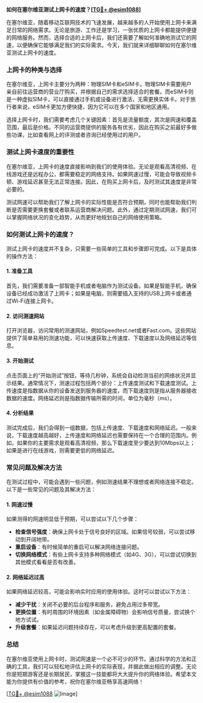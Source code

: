 **如何在塞尔维亚测试上网卡的速度？[[TG💪+ @esim1088](https://t.me/s/esim1088)]**

在塞尔维亚，随着移动互联网技术的飞速发展，越来越多的人开始使用上网卡来满足日常的网络需求。无论是旅游、工作还是学习，一张优质的上网卡都能提供便捷的网络服务。然而，选择合适的上网卡后，我们还需要了解如何准确地测试它的网速，以便确保它能够满足我们的实际需求。今天，我们就来详细聊聊如何在塞尔维亚测试上网卡的速度。

### 上网卡的种类与选择

在塞尔维亚，上网卡主要分为两种：物理SIM卡和eSIM卡。物理SIM卡需要用户亲自前往运营商的营业厅购买，并根据自己的需求选择适合的套餐。而eSIM卡则是一种虚拟SIM卡，可以直接通过手机或设备进行激活，无需更换实体卡。对于旅行者来说，eSIM卡更加方便快捷，因为它可以在多个国家和地区通用。

选择上网卡时，我们需要考虑几个关键因素：首先是流量额度，其次是网速和覆盖范围，最后是价格。不同的运营商提供的服务各有优劣，因此在购买之前最好多做些功课，比如查看网上的评测或者咨询已经使用过的用户。

### 测试上网卡速度的重要性

在塞尔维亚，上网卡的速度直接影响到我们的使用体验。无论是观看高清视频、在线游戏还是远程办公，都需要稳定的网络支持。如果网速过慢，可能会导致视频卡顿、游戏延迟甚至无法正常连接。因此，在购买上网卡后，及时测试其速度是非常必要的。

测试网速可以帮助我们了解上网卡的实际性能是否符合预期，同时也能帮助我们判断是否需要更换套餐或者联系运营商解决问题。此外，通过定期测试网速，我们可以掌握网络状况的变化趋势，从而更好地规划自己的网络使用策略。

### 如何测试上网卡的速度？

测试上网卡的速度并不复杂，只需要一些简单的工具和步骤即可完成。以下是具体的操作方法：

#### 1. 准备工具

首先，我们需要准备一部智能手机或者电脑作为测试设备。如果是智能手机，确保设备已经成功激活了上网卡；如果是电脑，则需要插入支持的USB上网卡或者通过Wi-Fi连接上网卡。

#### 2. 访问测速网站

打开浏览器，访问常用的测速网站，例如Speedtest.net或者Fast.com。这些网站提供了简单易用的测速功能，可以快速获取上传速度、下载速度以及网络延迟等信息。

#### 3. 开始测试

点击页面上的“开始测试”按钮，等待几秒钟，系统会自动检测当前的网络状况并显示结果。通常情况下，测速过程包括两个部分：上传速度测试和下载速度测试。上传速度是指数据从你的设备发送到服务器的速度，而下载速度则是指从服务器接收数据的速度。网络延迟则是指数据传输所需的时间，单位为毫秒（ms）。

#### 4. 分析结果

测试完成后，我们会得到一组数据，包括上传速度、下载速度和网络延迟。一般来说，下载速度越高越好，上传速度和网络延迟也需要保持在一个合理的范围内。例如，如果你的主要需求是观看高清视频，那么下载速度至少要达到10Mbps以上；如果是进行在线游戏，则需要更低的网络延迟。

### 常见问题及解决方法

在测试过程中，可能会遇到一些问题，例如测速结果不理想或者网络连接不稳定。以下是一些常见的问题及其解决方法：

#### 1. 网速过慢

如果测得的网速明显低于预期，可以尝试以下几个步骤：

- **检查信号强度**：确保上网卡处于信号良好的区域。如果信号较弱，可以尝试移动到开阔地带。
- **重启设备**：有时候简单的重启可以解决网络连接问题。
- **切换网络模式**：有些上网卡支持多种网络模式（如4G、3G），可以尝试切换到其他模式看看是否有改善。

#### 2. 网络延迟过高

如果网络延迟较高，可能会影响实时应用的使用体验。这时可以尝试以下方法：

- **减少干扰**：关闭不必要的后台程序和服务，避免占用过多带宽。
- **更换位置**：有时周围的环境因素（如金属障碍物）会影响信号质量，尝试换个地方试试。
- **升级套餐**：如果延迟问题持续存在，可以考虑升级到更高配置的套餐。

### 总结

在塞尔维亚使用上网卡时，测试网速是一个必不可少的环节。通过科学的方法和正确的工具，我们可以轻松地评估上网卡的实际表现，并据此做出相应的调整。无论你是短期游客还是长期居民，掌握这一技能都将大大提升你的网络体验。希望本文能为你提供有价值的参考，祝你在塞尔维亚畅享高速网络！

[[TG💪+ @esim1088](https://t.me/s/esim1088) ![Image](https://i.postimg.cc/4NQfJmqS/Snipaste-2025-05-13-00-14-12.png)]